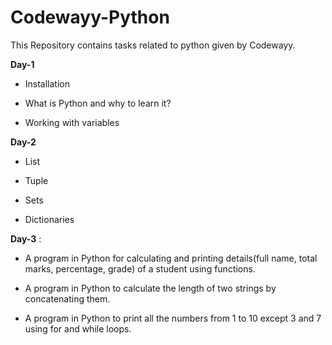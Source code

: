 # Codewayy-Python
This Repository contains  tasks related to python given by Codewayy. 

**Day-1**

* Installation

* What is Python and why to learn it?

* Working with variables

**Day-2**

* List

* Tuple

* Sets

* Dictionaries

**Day-3** :

* A program in Python for calculating and printing details(full name, total marks, percentage, grade) of a student using functions.

* A program in Python to calculate the length of two strings by concatenating them.

* A program in Python to print all the numbers from 1 to 10 except 3 and 7 using for and while loops.
